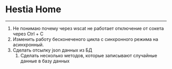 # Hestia Home
***

1. Не понимаю почему через wscat не работает отключение от сокета через Ctrl + C
2. Изменить работу бесконеченого цикла с синхронного режима на асинхронный.
3. Сделать отсылку json данных из БД
   1. Сделать несколько методов, которые записывают случайные данные в базу данных  